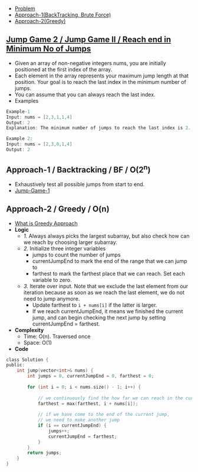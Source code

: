 - [Problem](#prob)
- [Approach-1(BackTracking, Brute Force)](#apr1)
- [Approach-2(Greedy)](#apr2)


<a name=prob></a>
## [Jump Game 2 / Jump Game II / Reach end in Minimum No of Jumps](https://leetcode.com/problems/jump-game-ii/)
- Given an array of non-negative integers nums, you are initially positioned at the first index of the array.
- Each element in the array represents your maximum jump length at that position. Your goal is to reach the last index in the minimum number of jumps.
- You can assume that you can always reach the last index.
- Examples
```c
Example-1
Input: nums = [2,3,1,1,4]
Output: 2
Explanation: The minimum number of jumps to reach the last index is 2. Jump 1 step from index 0 to 1, then 3 steps to the last index.

Example 2:
Input: nums = [2,3,0,1,4]
Output: 2
```

<a name=apr1></a>
## Approach-1 / Backtracking / BF / O(2<sup>n</sup>)
- Exhaustively test all possible jumps from start to end.
- [Jump-Game-1](/DS_Questions/Questions/vectors_arrays/Find_Search_Count/Find/Unsorted/Jump_Game_1.md)

<a name=apr2></a>
## Approach-2 / Greedy / O(n)
- [What is Greedy Approach](/DS_Questions/Algorithms/Greedy)
- **Logic**
  - _1._ Always always picks the largest subarray, but also check how can we reach by choosing larger subarray.
  - _2._ Initialize three integer variables
    - jumps to count the number of jumps
    - currentJumpEnd to mark the end of the range that we can jump to
    - farthest to mark the farthest place that we can reach. Set each variable to zero.
  - _3._ Iterate over input. Note that we exclude the last element from our iteration because as soon as we reach the last element, we do not need to jump anymore.
    - Update farthest to `i + nums[i]` if the latter is larger.
    - If we reach currentJumpEnd, it means we finished the current jump, and can begin checking the next jump by setting currentJumpEnd = farthest.
- **Complexity**
  - Time: O(n). Traversed once
  - Space: O(1)
- **Code**
```c
class Solution {
public:
    int jump(vector<int>& nums) {
        int jumps = 0, currentJumpEnd = 0, farthest = 0;
        
        for (int i = 0; i < nums.size() - 1; i++) {
        
            // we continuously find the how far we can reach in the current jump
            farthest = max(farthest, i + nums[i]);
            
            // if we have come to the end of the current jump,
            // we need to make another jump
            if (i == currentJumpEnd) {
                jumps++;
                currentJumpEnd = farthest;
            }
        }
        return jumps;
    }
}
```
